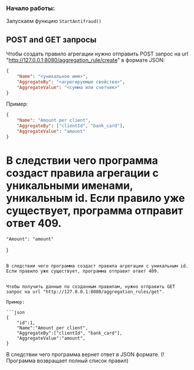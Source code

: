### Начало работы:
Запускаем функцию `StartAntifraud()`

## POST and GET запросы

Чтобы создать правило агрегации нужно отправить POST запрос на url "http://127.0.0.1:8080/aggregation_rule/create" в формате JSON:

```json
{
    "Name": "<уникальное имя>",
    "AggregateBy": "<агрегируемые свойства>",
    "AggregateValue": "<сумма или счетчик>"
}
```

Пример:

```json
{
    "Name": "Amount per client",
    "AggregateBy": ["clientId", "bank_card"],
    "AggregateValue": "amount"
}
```

В следствии чего программа создаст правила агрегации с уникальными именами, уникальным id. Если правило уже существует, программа отправит ответ 409.
=======
    "Amount": "amount"
}
```

В следствии чего программа создаст правила агрегации с уникальным id. Если правило уже существует, программа отправит ответ 409.
 

Чтобы получить данные по созданным правилам, нужно отправить GET запрос на url "http://127.0.0.1:8080/aggregation_rules/get".

Пример:

```json
{
    "id":1,
    "Name":"Amount per client",
    "AggregateBy":["clientId", "bank_card"],
    "AggregateValue":"amount",
}
```

В следствии чего программа вернет ответ в JSON формате. (! Программа возвращает полный список правил)

